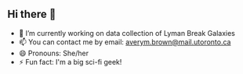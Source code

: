 ## Hi there 👋

<!--
**averymbrown/averymbrown** is a ✨ _special_ ✨ repository because its `README.md` (this file) appears on your GitHub profile.

Here are some ideas to get you started:

- 🔭 I’m currently working on data collection of Lyman Break Galaxies
- 📫 How to reach me: Email me at averym.brown@mail.utoronto.ca
- 😄 Pronouns: She/her
- ⚡ Fun fact: I'm a big sci-fi geek!
-->

- 🔭 I’m currently working on data collection of Lyman Break Galaxies
- 📫 You can contact me by email: averym.brown@mail.utoronto.ca
- 😄 Pronouns: She/her
- ⚡ Fun fact: I'm a big sci-fi geek!
